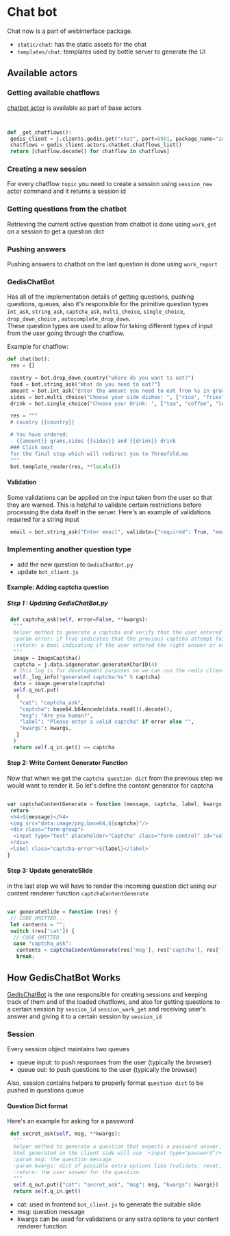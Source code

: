 # Chat bot

Chat now is a part of webinterface package.

- `static/chat`: has the static assets for the chat
- `templates/chat`: templates used by bottle server to generate the UI


## Available actors


### Getting available chatflows

[chatbot actor](https://github.com/Threefoldtech/jumpscaleX_3Bot/blob/development/3BotPackages/zerobot/webinterface/actors/chatbot.py) is available as part of base actors

```python


def _get_chatflows():
 gedis_client = j.clients.gedis.get("chat", port=8901, package_name="zerobot.webinterface")
 chatflows = gedis_client.actors.chatbot.chatflows_list()
 return [chatflow.decode() for chatflow in chatflows]
```


### Creating a new session

For every chatflow `topic` you need to create a session using `session_new` actor command and it returns a session id

### Getting questions from the chatbot

Retrieving the current active question from chatbot is done using `work_get` on a session to get a question dict


### Pushing answers
Pushing answers to chatbot on the last question is done using `work_report`





### GedisChatBot
Has all of the implementation details of getting questions, pushing questions, queues, also it's responsible for the primitive question types `int_ask`, `string_ask`, `captcha_ask`, `multi_choice`, `single_choice`, `drop_down_choice` , `autocomplete_drop_down`.</br>
These question types are used to allow for taking different types of input from the user going through the chatflow.

Example for chatflow:

```python
def chat(bot):
 res = {}

 country = bot.drop_down_country("where do you want to eat?")
 food = bot.string_ask("What do you need to eat?")
 amount = bot.int_ask("Enter the amount you need to eat from %s in grams:" % food)
 sides = bot.multi_choice("Choose your side dishes: ", ["rice", "fries", "saute", "mashed potato"])
 drink = bot.single_choice("Choose your Drink: ", ["tea", "coffee", "lemon"])

 res = """
 # country {{country}}

 # You have ordered:
 - {{amount}} grams,sides {{sides}} and {{drink}} drink
 ### Click next
 for the final step which will redirect you to Threefold.me
 """
 bot.template_render(res, **locals())
```

#### Validation

Some validations can be applied on the input taken from the user so that they are warned. This is helpful to validate certain restrictions before processing the data itself in the server. Here's an example of validations required for a string input

```python
 email = bot.string_ask("Enter email", validate={"required": True, "email": True}).strip()
```

### Implementing another question type

- add the new question to `GedisChatBot.py`
- update `bot_client.js`


#### Example: Adding captcha question

##### Step 1 : Updating GedisChatBot.py

```python
 def captcha_ask(self, error=False, **kwargs):
  """
  helper method to generate a captcha and verify that the user entered the right answer.
  :param error: if True indicates that the previous captcha attempt failed
  :return: a bool indicating if the user entered the right answer or not
  """
  image = ImageCaptcha()
  captcha = j.data.idgenerator.generateXCharID(4)
  # this log is for development purposes so we can use the redis client
  self._log_info("generated captcha:%s" % captcha)
  data = image.generate(captcha)
  self.q_out.put(
   {
    "cat": "captcha_ask",
    "captcha": base64.b64encode(data.read()).decode(),
    "msg": "Are you human?",
    "label": "Please enter a valid captcha" if error else "",
    "kwargs": kwargs,
   }
  )
  return self.q_in.get() == captcha
```

#### Step 2: Write Content Generator Function

Now that when we get the `captcha question dict` from the previous step we would want to render it. So let's define the content generator for captcha

```javascript

var captchaContentGenerate = function (message, captcha, label, kwargs) {
 return `
 <h4>${message}</h4>
 <img src="data:image/png;base64,${captcha}"/>
 <div class="form-group">
  <input type="text" placeholder="Captcha" class="form-control" id="value">
 </div>
 <label class="captcha-error">${label}</label>`
}
```

#### Step 3: Update generateSlide
in the last step we will have to render the incoming question dict using our content renderer function `captchaContentGenerate`

```javascript

var generateSlide = function (res) {
 // CODE OMITTED...
 let contents = "";
 switch (res['cat']) {
  // CODE OMITTED
  case "captcha_ask":
   contents = captchaContentGenerate(res['msg'], res['captcha'], res['label'], res['kwargs']);
   break;

```



## How GedisChatBot Works

[GedisChatBot](https://github.com/Threefoldtech/jumpscaleX_core/blob/development/JumpscaleCore/servers/gedis/GedisChatBot.py) is the one responsible for creating sessions and keeping track of them and of the loaded chatflows, and also for getting questions to a certain session by `session_id` `session_work_get` and receiving user's answer and giving it to a certain session by `session_id`

### Session

Every session object maintains two queues
- queue input: to push responses from the user (typically the browser)
- queue out: to push questions to the user (typically the browser)

Also, session contains helpers to properly format `question dict` to be pushed in questions queue


#### Question Dict format

Here's an example for asking for a password

```python
 def secret_ask(self, msg, **kwargs):
  """
  helper method to generate a question that expects a password answer.
  html generated in the client side will use `<input type="password"/>`
  :param msg: the question message
  :param kwargs: dict of possible extra options like (validate, reset, ...etc)
  :return: the user answer for the question
  """
  self.q_out.put({"cat": "secret_ask", "msg": msg, "kwargs": kwargs})
  return self.q_in.get()

```
- cat: used in frontend `bot_client.js` to generate the suitable slide
- msg: question message
- kwargs can be used for validations or any extra options to your content renderer function
